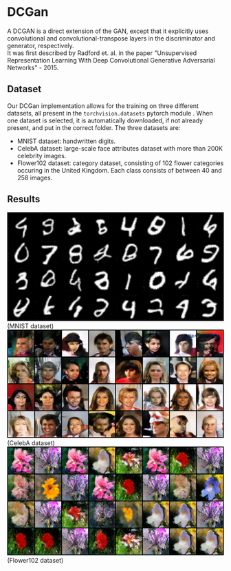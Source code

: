# DCGan
A DCGAN is a direct extension of the GAN, except that it explicitly uses convolutional and convolutional-transpose layers in the discriminator and generator, respectively.  
It was first described by Radford et. al. in the paper "Unsupervised Representation Learning With Deep Convolutional Generative Adversarial Networks" - 2015.

## Dataset
Our DCGan implementation allows for the training on three different datasets, all present in the `torchvision.datasets` pytorch module . When one dataset is selected, it is automatically downloaded, if not already present, and put in the correct folder.
The three datasets are:  
* MNIST dataset: handwritten digits.
* CelebA dataset: large-scale face attributes dataset with more than 200K celebrity images.
* Flower102 dataset: category dataset, consisting of 102 flower categories occuring in the United Kingdom. Each class consists of between 40 and 258 images.

## Results
![](saved_images/fake_4_400.png)   (MNIST dataset)
![](saved_images/fake_4_1220.png)  (CelebA dataset)
![](saved_images/fake_4695_0.png)  (Flower102 dataset)